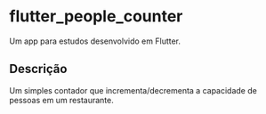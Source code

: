 # flutter_people_counter

Um app para estudos desenvolvido em Flutter.

## Descrição

Um simples contador que incrementa/decrementa a capacidade de pessoas em um restaurante.
